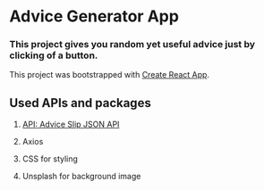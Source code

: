 # Advice Generator App

### This project gives you random yet useful advice just by clicking of a button.

This project was bootstrapped with [Create React App](https://github.com/facebook/create-react-app).

## Used APIs and packages

1. [API: Advice Slip JSON API](https://api.adviceslip.com/)

2. Axios

3. CSS for styling
4. Unsplash for background image
